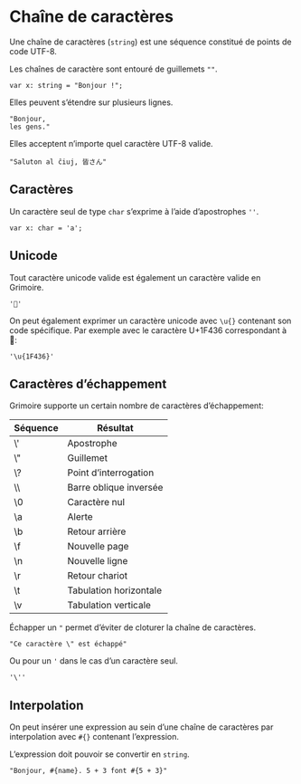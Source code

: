 # Chaîne de caractères

Une chaîne de caractères (`string`) est une séquence constitué de points de code UTF-8.

Les chaînes de caractère sont entouré de guillemets `""`.
```grimoire
var x: string = "Bonjour !";
```

Elles peuvent s’étendre sur plusieurs lignes.
```grimoire
"Bonjour,
les gens."
```

Elles acceptent n’importe quel caractère UTF-8 valide.
```grimoire
"Saluton al ĉiuj, 皆さん"
```

## Caractères

Un caractère seul de type `char` s’exprime à l’aide d’apostrophes `''`.
```grimoire
var x: char = 'a';
```

## Unicode

Tout caractère unicode valide est également un caractère valide en Grimoire.
```grimoire
'🐶'
```

On peut également exprimer un caractère unicode avec `\u{}` contenant son code spécifique.
Par exemple avec le caractère U+1F436 correspondant à 🐶:
```grimoire
'\u{1F436}'
```

## Caractères d’échappement

Grimoire supporte un certain nombre de caractères d’échappement:

|Séquence|Résultat|
|-|-|
|\\'|Apostrophe|
|\\"|Guillemet|
|\\?|Point d’interrogation|
|\\\\ |Barre oblique inversée|
|\\0|Caractère nul|
|\\a|Alerte|
|\\b|Retour arrière|
|\\f|Nouvelle page|
|\\n|Nouvelle ligne|
|\\r|Retour chariot|
|\\t|Tabulation horizontale|
|\\v|Tabulation verticale|

Échapper un `"` permet d’éviter de cloturer la chaîne de caractères.
```grimoire
"Ce caractère \" est échappé"
```
Ou pour un `'` dans le cas d’un caractère seul.
```grimoire
'\''
```

## Interpolation

On peut insérer une expression au sein d’une chaîne de caractères par interpolation avec `#{}` contenant l’expression.

L’expression doit pouvoir se convertir en `string`.
```grimoire
"Bonjour, #{name}. 5 + 3 font #{5 + 3}"
```